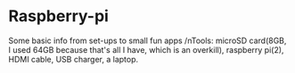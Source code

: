 # Raspberry-pi
Some basic info from set-ups to small fun apps
/nTools: microSD card(8GB, I used 64GB because that's all I have, which is an overkill), raspberry pi(2), HDMI cable, USB charger, a laptop.

